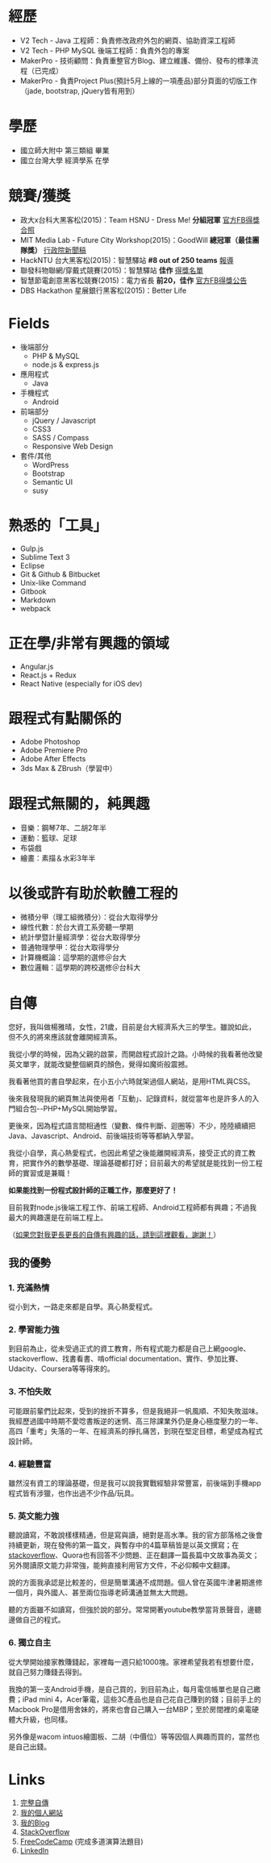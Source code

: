 ﻿# 經歷
- V2 Tech - Java 工程師：負責修改政府外包的網頁、協助資深工程師
- V2 Tech - PHP MySQL 後端工程師：負責外包的專案
- MakerPro - 技術顧問：負責重整官方Blog、建立維護、備份、發布的標準流程（已完成）
- MakerPro - 負責Project Plus(預計5月上線的一項產品)部分頁面的切版工作（jade, bootstrap, jQuery皆有用到）

# 學歷
- 國立師大附中 第三類組 畢業
- 國立台灣大學 經濟學系 在學

# 競賽/獲獎
- 政大x台科大黑客松(2015)：Team HSNU - Dress Me! __分組冠軍__ [官方FB得獎合照](https://www.facebook.com/NCCUEA/photos/a.708581332598704.1073741837.590410167749155/708585515931619/?type=3&theater)
- MIT Media Lab - Future City Workshop(2015)：GoodWill __總冠軍（最佳團隊獎）__ [行政院新聞稿](https://www.facebook.com/ey.gov.tw/photos/a.449506128410605.115211.135213893173165/1047029958658216/?type=3&permPage=1)
- HackNTU 台大黑客松(2015)：智慧驛站 __#8 out of 250 teams__ [報導](http://www.techbang.com/posts/25444-hacker-song-hacker-song-hackathon-at-national-taiwan-university-hackntu)
- 聯發科物聯網/穿戴式競賽(2015)：智慧驛站 __佳作__ [得獎名單](https://www.mobilehero.com/mediatek2015/)
- 智慧節電創意黑客松競賽(2015)：電力省長 __前20，佳作__ [官方FB得獎公告](https://www.facebook.com/EnergySaving.Taipei/photos/a.693856850714529.1073741828.688041607962720/731157560317791/?type=3&theater)
- DBS Hackathon 星展銀行黑客松(2015)：Better Life

# Fields
- 後端部分
	- PHP & MySQL
	- node.js & express.js
- 應用程式
	- Java
- 手機程式
	- Android
- 前端部分
	- jQuery / Javascript
	- CSS3
	- SASS / Compass
	- Responsive Web Design
- 套件/其他
	- WordPress
	- Bootstrap
	- Semantic UI
	- susy

# 熟悉的「工具」
- Gulp.js
- Sublime Text 3
- Eclipse
- Git & Github & Bitbucket
- Unix-like Command
- Gitbook
- Markdown
- webpack

# 正在學/非常有興趣的領域
- Angular.js
- React.js + Redux
- React Native (especially for iOS dev)

# 跟程式有點關係的
- Adobe Photoshop
- Adobe Premiere Pro
- Adobe After Effects
- 3ds Max & ZBrush（學習中）

# 跟程式無關的，純興趣
- 音樂：鋼琴7年、二胡2年半
- 運動：籃球、足球
- 布袋戲
- 繪畫：素描＆水彩3年半

# 以後或許有助於軟體工程的
- 微積分甲（理工組微積分）：從台大取得學分
- 線性代數：於台大資工系旁聽一學期
- 統計學暨計量經濟學：從台大取得學分
- 普通物理學甲：從台大取得學分
- 計算機概論：這學期的選修＠台大
- 數位邏輯：這學期的跨校選修＠台科大

# 自傳

您好，我叫做楊雅晴，女性，21歲，目前是台大經濟系大三的學生。雖說如此，但不久的將來應該就會離開經濟系。

我從小學的時候，因為父親的啟蒙，而開啟程式設計之路。小時候的我看著他改變英文單字，就能改變整個網頁的顏色，覺得如魔術般震撼。

我看著他買的書自學起來，在小五小六時就架過個人網站，是用HTML與CSS。

後來我發現我的網頁無法與使用者「互動」、記錄資料，就從當年也是許多人的入門組合包--PHP+MySQL開始學習。

更後來，因為程式語言間相通性（變數、條件判斷、迴圈等）不少，陸陸續續把Java、Javascript、Android、前後端技術等等都納入學習。

我從小自學，真心熱愛程式，也因此希望之後能離開經濟系，接受正式的資工教育，把實作外的數學基礎、理論基礎都打好；目前最大的希望就是能找到一份工程師的實習或是兼職！

__如果能找到一份程式設計師的正職工作，那麼更好了！__

目前我對node.js後端工程工作、前端工程師、Android工程師都有興趣；不過我最大的興趣還是在前端工程上。

（[如果您對我更長更長的自傳有興趣的話，請到這裡觀看，謝謝！](https://github.com/erwaiyang/erwaiyang.github.io/blob/master/me.md)）

## 我的優勢
### 1. 充滿熱情
從小到大，一路走來都是自學。真心熱愛程式。

### 2. 學習能力強
到目前為止，從未受過正式的資工教育，所有程式能力都是自己上網google、stackoverflow、找書看書、啃official documentation、實作、參加比賽、Udacity、Coursera等等得來的。

### 3. 不怕失敗
可能跟前輩們比起來，受到的挫折不算多，但是我絕非一帆風順、不知失敗滋味。
我經歷過國中時期不愛唸書叛逆的迷惘、高三除課業外仍是身心極度壓力的一年、高四「重考」失落的一年、在經濟系的掙扎痛苦，到現在堅定目標，希望成為程式設計師。

### 4. 經驗豐富
雖然沒有資工的理論基礎，但是我可以說我實戰經驗非常豐富，前後端到手機app程式皆有涉獵，也作出過不少作品/玩具。

### 5. 英文能力強
聽說讀寫，不敢說樣樣精通，但是寫與讀，絕對是高水準。我的官方部落格之後會持續更新，現在發佈的第一篇文，與暫存中的4篇草稿皆是以英文撰寫；在[stackoverflow](http://stackoverflow.com/users/1951139/erwai)、Quora也有回答不少問題、正在翻譯一篇長篇中文故事為英文；另外閱讀原文能力非常強，能夠直接利用官方文件，不必仰賴中文翻譯。

說的方面我承認是比較差的，但是簡單溝通不成問題。個人曾在英國牛津暑期進修一個月，與外國人、甚至兩位指導老師溝通並無太大問題。

聽的方面雖不如讀寫，但強於說的部分。常常開著youtube教學當背景聲音，邊聽邊做自己的程式。

### 6. 獨立自主
從大學開始接家教賺錢起，家裡每一週只給1000塊。家裡希望我若有想要什麼，就自己努力賺錢去得到。

我換的第一支Android手機，是自己買的，到目前為止，每月電信帳單也是自己繳費；iPad mini 4，Acer筆電，這些3C產品也是自己花自己賺到的錢；目前手上的Macbook Pro是借用舍妹的，將來也會自己購入一台MBP；至於房間裡的桌電硬體大升級，也同樣。

另外像是wacom intuos繪圖板、二胡（中價位）等等因個人興趣而買的，當然也是自己出錢。

# Links

1. [完整自傳](https://github.com/erwaiyang/erwaiyang.github.io/blob/master/me.md)
2. [我的個人網站](http://erwaiyang.github.io/)
3. [我的Blog](http://erwaiyang.github.io/blog) 
4. [StackOverflow](http://stackoverflow.com/users/1951139/erwai)
5. [FreeCodeCamp](http://www.freecodecamp.com/erwaiyang) (完成多道演算法題目)
6. [LinkedIn](https://www.linkedin.com/in/jeanycyang)
